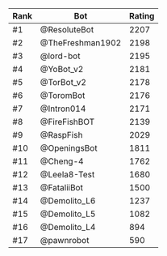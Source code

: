 Rank|Bot|Rating
---|---|---
#1|@ResoluteBot|2207
#2|@TheFreshman1902|2198
#3|@lord-bot|2195
#4|@YoBot_v2|2181
#5|@TorBot_v2|2178
#6|@ToromBot|2176
#7|@Intron014|2171
#8|@FireFishBOT|2139
#9|@RaspFish|2029
#10|@OpeningsBot|1811
#11|@Cheng-4|1762
#12|@Leela8-Test|1680
#13|@FataliiBot|1500
#14|@Demolito_L6|1237
#15|@Demolito_L5|1082
#16|@Demolito_L4|894
#17|@pawnrobot|590
